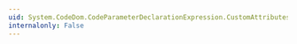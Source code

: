 ```yaml
---
uid: System.CodeDom.CodeParameterDeclarationExpression.CustomAttributes
internalonly: False
---
```

